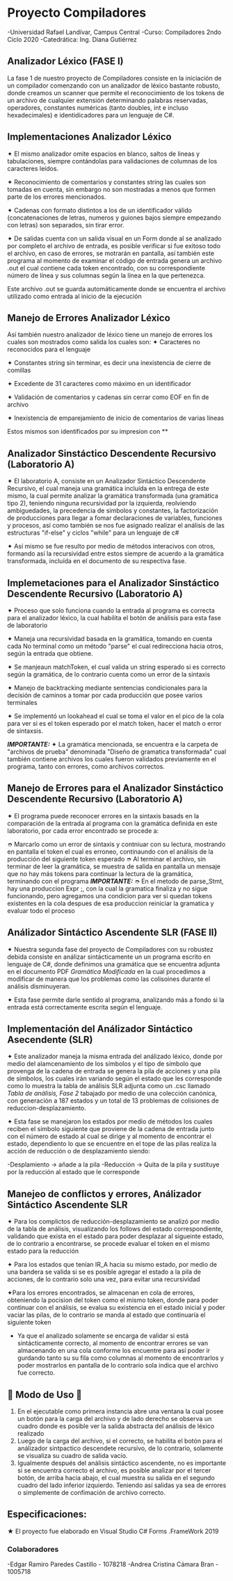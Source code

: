 # Proyecto Compiladores

-Universidad Rafael Landívar, Campus Central
-Curso: Compiladores 2ndo Ciclo 2020
-Catedrática: Ing. Diana Gutiérrez

## Analizador Léxico  (FASE I)

La fase 1 de nuestro proyecto de Compiladores consiste en la iniciación de un compilador comenzando con un analizador de léxico bastante robusto, donde creamos un scanner 
que permite el reconocimiento de los tokens de un archivo de cualquier extensión determinando palabras reservadas, operadores, constantes numéricas (tanto doubles, int e
incluso hexadecimales) e identidicadores para un lenguaje de C#.

## Implementaciones Analizador Léxico 

✦ El mismo analizador omite espacios en blanco, saltos de lineas y tabulaciones, siempre contándolas para validaciones de columnas de los caracteres leídos.

✦ Reconocimiento de comentarios y constantes string las cuales son tomadas en cuenta, sin embargo no son mostradas a menos que formen parte de los errores mencionados.

✦ Cadenas con formato distintos a los de un identificador válido (concatenaciones de letras, numeros y guiones bajos siempre empezando con letras) son separados, sin tirar
error.

✦ De salidas cuenta con un salida visual en un Form donde al se analizado por completo el archivo de entrada, es posible verificar si fue exitoso todo el archivo, en caso de 
errores, se motrarán en pantalla, así también este programa al momento de examinar el código de entrada genera un archivo .out el cual contiene cada token encontrado, con su 
correspondiente número de línea y sus columnas según la línea en la que pertenezca.

Este archivo .out se guarda automáticamente donde se encuentra el archivo utilizado como entrada al inicio de la ejecución 

## Manejo de Errores Analizador Léxico

Así también nuestro analizador de léxico tiene un manejo de errores los cuales son mostrados como salida los cuales son:
✦ Caracteres no reconocidos para el lenguaje

✦ Constantes string sin terminar, es decir una inexistencia de cierre de comillas

✦ Excedente de 31 caracteres como máximo en un identificador

✦ Validación de comentarios y cadenas sin cerrar como EOF en fin de archivo

✦ Inexistencia de emparejamiento de inicio de comentarios de varias líneas

Estos mismos son identificados por su impresion con **

## Analizador Sinstáctico Descendente Recursivo (Laboratorio A)

✦ El laboratorio A, consiste en un Analizador Sintáctico Descendente Recursivo, el cual maneja una gramática incluída en la entrega de este mismo, la cual permite analizar la 
gramática transformada (una gramática tipo 2), teniendo ninguna recursividad por la izquierda, reolviendo ambiguedades, la precedencia de simbolos y constantes, la factorización
de producciones para llegar a fomar declaraciones de variables, funciones y procesos, así como también se nos fue asignado realizar el análisis de las estructuras "if-else" y ciclos "while"  para un lenguaje de c#

✦ Así mismo se fue resulto por medio de métodos interacivos con otros, formando así la recursividad entre estos siempre de acuerdo a la gramática transformada, incluída en el
  documento de su respectiva fase.


## Implemetaciones para el Analizador Sinstáctico Descendente Recursivo (Laboratorio A)

✦ Proceso que solo funciona cuando la entrada al programa es correcta para el analizador léxico, la cual habilita el botón de análisis para esta fase de laboratorio

✦ Maneja una recursividad basada en la gramática, tomando en cuenta cada No terminal como un método "parse" el cual redirecciona hacia otros, según la entrada que obtiene.

✦ Se manjeaun matchToken, el cual valida un string esperado si es correcto según la gramática, de lo contrario cuenta como un error de la sintaxis

✦ Manejo de backtracking mediante sentencias condicionales para la decisión de caminos a tomar por cada producción que posee varios terminales

✦ Se implementó un lookahead el cual se toma el valor en el pico de la cola para ver si es el token esperado por el match token, hacer el match o error de sintaxsis.

***IMPORTANTE:***
✦ La gramática mencionada, se encuentra e la carpeta de "archivos de prueba" denominada "Diseño de gramatica transformada" cual también contiene archivos los cuales fueron 
validados previamente en el programa, tanto con errores, como archivos correctos.

## Manejo de Errores para el Analizador Sinstáctico Descendente Recursivo (Laboratorio A)

 ✦ El programa puede reconocer errores en la sintaxis basads en la comparación de la entrada al programa con la gramática definida en este laboratorio, por cada error
encontrado se procede a:

➮ Marcarlo como un error de sintaxis y contniuar con su lectura, mostrando en pantalla el token el cual es erroneo, continaundo con el análisis de la producción del siguiente token esperado
➮ Al terminar el archivo, sin terminar de leer la gramática, se muestra de salida en pantalla un mensaje que no hay más tokens para continuar la lectura de la gramática, terminando con el programa
    ***IMPORTANTE:***
  ➮ En el metodo de parse_Stmt, hay una produccion Expr ;, con la cual la gramatica finaliza y no sigue funcionando, pero agregamos una condicion para  ver si quedan tokens 
existentes en la cola despues de esa produccion reiniciar la gramatica y evaluar todo el proceso

##  Análizador Sintáctico Ascendente SLR (FASE II)
✦   Nuestra segunda fase del proyecto de Compiladores con su robustez debida consiste en análizar sintácticamente un un programa escrito en lenguaje de C#, donde definimos una gramática que se encuentra adjunta en el documento PDF *Gramática  Modificada* en la cual procedimos a modificar de manera que los problemas como las colisoines durante el análisis disminuyeran.

✦  Esta fase permite darle sentido al programa, analizando más a fondo si la entrada está correctamente escrita según el lenguaje.

## Implementación del Análizador Sintáctico Asecendente (SLR) 
✦ Este analizador maneja la misma entrada del análizado léxico, donde por medio del alamcenamiento de los símbolos y el tipo de símbolo que provenga de la cadena de entrada se genera la pila de acciones y una pila de símbolos, los cuales irán variando según el estado que les corresponde como lo muestra la tabla de análisis SLR adjunta como un .csc llamado *Tabla de análisis, Fase 2* tabajado por medio de una colección canónica, con generación a 187 estados y un total de 13 problemas de colisiones de reduccion-desplazamiento.

✦ Esta fase se manejaron los estados por medio de métodos los cuales reciben el símbolo siguiente que proviene de la cadena de entrada junto con el número de estado al cual se dirige y al momento de encontrar el estado, dependiento lo que se encuentre en el tope de las pilas realiza la acción de reducción o de desplazamiento siendo:

-Desplamiento -> añade a la pila
-Reducción -> Quita de la pila y sustituye por la reducción al estado que le corresponde

## Manejeo de conflictos y errores, Análizador Sintáctico Ascendente SLR
✦ Para los complictos de reducción-desplazamiento se analizó por medio de la tabla de análisis, visualizando los follows del estado correspondiente, validando que exista en el estado para poder desplazar al sigueinte estado, de lo contrario a encontrarse, se procede evaluar el token en el mismo estado para la reducción

✦ Para los estados que tenían IR_A hacia su mismo estado, por medio de una bandera se valida si se es posible agregar el estado a la pila de acciones, de lo contrario solo una vez, para evitar una recursividad 
 
 ✦Para los errores encontrados, se almacenan en cola de errores, obteniendo la pocision del token como el mismo token, donde para poder continuar con el análisis, se evalua su existencia en el estado inicial y poder vaciar las pilas, de lo contrario se manda al estado que continuaría el siguiente token
 
* Ya que el analizado solamente se encarga de validar si está sintácticamente correcto, al momento de encontrar errores se van almacenando en una cola conforme los encuentre para así poder ir gurdando tanto su su fila como columnas al momento de encontrarlos y poder mostrarlos en pantalla de lo contrario sola indica que el archivo fue correcto.

## 🏁 Modo de Uso 🏁 
1. En el ejecutable como primera instancia abre una ventana la cual posee un botón para la carga del archivo y de lado derecho se observa un cuadro donde es posible ver la 
salida abstracta del análisis de léxico realizado
2. Luego de la carga del archivo, si el correcto, se habilita el botón para el análizador sintpactico descendete recursivo, de lo contrario, solamente se visualiza su cuadro de salida vacío.
3. Igualmente después del análisis sintáctico ascendente, no es importante si se encuentra correcto el archivo, es posible analizar por el tercer botón, de arriba hacia abajo, el cual muestra su salida en el segundo cuadro del lado inferior izquierdo. Teniendo así salidas ya sea de errores o simplemente de confimación de archivo correcto.

## Especificaciones:

★ El proyecto fue elaborado en Visual Studio C# Forms .FrameWork 2019 

### Colaboradores

-Edgar Ramiro Paredes Castillo  - 1078218
-Andrea Cristina Cámara Bran    - 1005718
